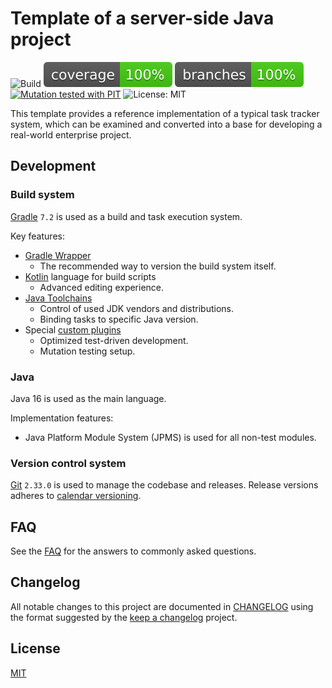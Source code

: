 # Template of a server-side Java project
![Build](https://github.com/iyankovsky/java-server-template/workflows/Build/badge.svg) [![Coverage](.github/badges/jacoco.svg)](https://github.com/iyankovsky/java-server-template/actions/workflows/build.yaml) [![Branches](.github/badges/branches.svg)](https://github.com/iyankovsky/java-server-template/actions/workflows/build.yaml) [![Mutation tested with PIT](https://img.shields.io/badge/-Mutation%20tested%20with%20PIT-blue.svg)](http://pitest.org/)
![License: MIT](https://img.shields.io/github/license/iyankovsky/java-server-template)

This template provides a reference implementation of a typical task tracker system,
which can be examined and converted into a base for developing a real-world enterprise project.

## Development

### Build system
[Gradle] `7.2` is used as a build and task execution system.

Key features:
* [Gradle Wrapper]
  * The recommended way to version the build system itself.
* [Kotlin] language for build scripts
  * Advanced editing experience.
* [Java Toolchains]
  * Control of used JDK vendors and distributions.
  * Binding tasks to specific Java version.
* Special [custom plugins]
  * Optimized test-driven development.
  * Mutation testing setup.

### Java
Java 16 is used as the main language.

Implementation features:
* Java Platform Module System (JPMS) is used for all non-test modules.

### Version control system
[Git] `2.33.0` is used to manage the codebase and releases. Release versions adheres to [calendar versioning].

## FAQ
See the [FAQ](documentation/faq.md) for the answers to commonly asked questions.

## Changelog
All notable changes to this project are documented in [CHANGELOG](CHANGELOG.md) using the format suggested by the [keep a changelog] project.

## License
[MIT]

[Gradle]: https://gradle.org
[Gradle Wrapper]: https://docs.gradle.org/current/userguide/gradle_wrapper.html
[Kotlin]: https://gradle.org/kotlin
[Git]: https://git-scm.com
[calendar versioning]: https://calver.org
[keep a changelog]: https://keepachangelog.com/en/1.0.0
[Java Toolchains]: https://blog.gradle.org/java-toolchains
[custom plugins]: https://docs.gradle.org/current/userguide/custom_plugins.html
[MIT]: https://choosealicense.com/licenses/mit
